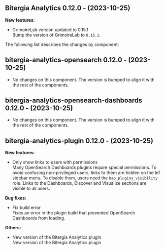 ## Bitergia Analytics 0.12.0 - (2023-10-25)

**New features:**

 * GrimoireLab version updated to 0.15.1\
   Bump the version of GrimoireLab to `0.15.1`.

The following list describes the changes by component:

  ## bitergia-analytics-opensearch 0.12.0 - (2023-10-25)
  
  * No changes on this component. The version is bumped to align it
    with the rest of the components.
  ## bitergia-analytics-opensearch-dashboards 0.12.0 - (2023-10-25)
  
  * No changes on this component. The version is bumped to align it
    with the rest of the components.
## bitergia-analytics-plugin 0.12.0 - (2023-10-25)

**New features:**

 * Only show links to users with permissions\
   Many OpenSearch Dashboards plugins require special permissions. To
   avoid confusing non-privileged users, links to them are hidden on the
   lef sidebar menu. To disable them, users need the
   `bap_plugins_visibility` role. Links to the Dashboards, Discover and
   Visualize sections are visible to all users.

**Bug fixes:**

 * Fix build error\
   Fixes an error in the plugin build that prevented OpenSearch
   Dashboards from loading.

**Others:**

 * New version of the Bitergia Analytics plugin\
   New version of the Bitergia Analytics plugin





